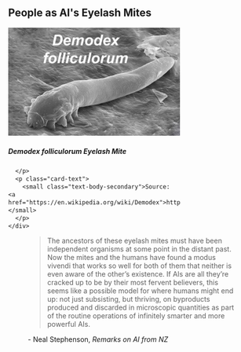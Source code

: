 <h2><i class="bi bi-bug-fill"></i> People as AI's Eyelash Mites</h2> 

<div class="row">
 <div class="col">
 <div class="card mb-3" style="max-width: 350px">
  <div class="row g-0">
   <img src="static/img/Demodex_folliculorum_SEM_crop.jpg" class="img-fluid rounded-start" alt="Demodex folliculorum">
  </div>
  <div class="col-md-8">
    <div class="card-body">
      <h5 class="card-title"><em>Demodex folliculorum</em> Eyelash Mite</h5>
      <p class="card-text">
      
      </p>
      <p class="card-text">
        <small class="text-body-secondary">Source: <a href="https://en.wikipedia.org/wiki/Demodex">https://en.wikipedia.org/wiki/Demodex</a></small>
      </p>
    </div>
  </div>
 </div>
 </div>
 <div class="col">
 <figure>
  <blockquote class="blockquote">
    The ancestors of these eyelash mites must have been independent organisms at 
    some point in the distant past. Now the mites and the humans have found a 
    modus vivendi that works so well for both of them that neither is even aware 
    of the other’s existence. If AIs are all they’re cracked up to be by their 
    most fervent believers, this seems like a possible model for where humans 
    might end up: not just subsisting, but thriving, on byproducts produced 
    and discarded in microscopic quantities as part of the routine operations 
    of infinitely smarter and more powerful AIs.
  </blockquote>
  <figcaption class="blockquote-footer">
   - Neal Stephenson, <em>Remarks on AI from NZ</em>
  </figcaption>
 </figure>
 </div>
</div>

[^REMARKS_AI]: [Remarks on AI from NZ](https://nealstephenson.substack.com/p/remarks-on-ai-from-nz)
